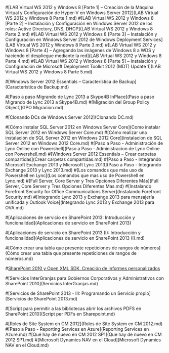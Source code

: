 ﻿#[LAB Virtual WS 2012 y Windows 8 [Parte 1] – Creación de la Máquina Virtual y Configuración de Hyper-V en Windows Server 2012](LAB Virtual WS 2012 y Windows 8 Parte 1.md)
#[LAB Virtual WS 2012 y Windows 8 [Parte 2] – Instalación y Configuración en Windows Server 2012 de los roles: Active Directory, DNS, DHCP](LAB Virtual WS 2012 y Windows 8 Parte 2.md)
#[LAB Virtual WS 2012 y Windows 8 [Parte 3] – Instalación y Configuración en Windows Server 2012 de Windows Deployment Services](LAB Virtual WS 2012 y Windows 8 Parte 3.md)
#[LAB Virtual WS 2012 y Windows 8 [Parte 4] – Agregando las imágenes de Windows 8 a WDS y haciendo el despliegue mediante la red](LAB Virtual WS 2012 y Windows 8 Parte 4.md)
#[LAB Virtual WS 2012 y Windows 8 [Parte 5] – Instalación y Configuración de Microsoft Deployment Toolkit 2012 (MDT) Update 1](LAB Virtual WS 2012 y Windows 8 Parte 5.md)

#[Windows Server 2012 Essentials – Característica de Backup](Caracteristica de Backup.md)

#[Paso a paso Migrando de Lync 2013 a Skype4B InPlace](Paso a paso Migrando de Lync 2013 a Skype4B.md)
#[Migración del Group Policy Object](GPO Migracion.md)

#[Clonando DCs de Windows Server 2012](Clonando DC.md)

#[Cómo instalar SQL Server 2012 en Windows Server Core](Como instalar SQL Server 2012 en Windows Server Core.md)
#[Cómo realizar una instalación de SQL Server 2012 en Windows 2012 Core](instalacion de SQL Server 2012 en Windows 2012 Core.md)
#[Paso a Paso - Administración de Lync Online con Powershell](Paso a Paso - Administracion de Lync Online con Powershell.md)
#[Windows Server 2012 Essentials – Crear carpetas compartidas](Crear carpetas compartidas.md)
#[Paso a Paso - Integrando Microsoft Exchange 2013 y Microsoft Lync 2013](Paso a Paso - Integrando Exchange 2013 y Lync 2013.md)
#[Los comandos que más uso de Powershell en Lync](Los comandos que mas uso de Powershell en Lync.md)
#[Full Server, Core Server y Tres Opciones Diferentes Más](Full Server, Core Server y Tres Opciones Diferentes Mas.md)
#[Instalando Forefront Security for Office Communications Server](Instalando Forefront Security.md)
#[Integrando Lync 2013 y Exchange 2013 para mensajería unificada y Outlook Voice](Integrando Lync 2013 y Exchange 2013 para OVA.md)


#[Aplicaciones de servicio en SharePoint 2013: Introducción y funcionalidad](Aplicaciones de servicio en SharePoint 2013)

#[Aplicaciones de servicio en SharePoint 2013 (I): Introducción y funcionalidad](Aplicaciones de servicio en SharePoint 2013 (I).md)

#[Cómo crear una tabla que presente repeticiones de rangos de números](Cómo crear una tabla que presente repeticiones de rangos de números.md)

#[SharePoint 2010 y Open XML SDK. Creación de informes personalizados](SharePoint_OpenXML.md)

#[Servicios InterGranjas para Gobiernos Corporativos y Administrativos con SharePoint 2010](Servicios InterGranjas.md)

#[Servicios de SharePoint 2013 - III: Programando un Servicio propio](Servicios de SharePoint 2013.md)

#[Script para permitir a las bibliotecas abrir los archivos PDFS en SharePoint 2010](Script per PDFs en Sharepoint.md)

#[Roles de Site System en CM 2012](Roles de Site System en CM 2012.md)
#[Paso a Paso -  Reporting Services en Azure](Reporting Services en Azure.md)
#[Qué hay de nuevo en CM 2012 SP1](Que hay de nuevo en CM 2012 SP1.md)
#[Microsoft Dynamics NAV en el Cloud](Microsoft Dynamics NAV en el Cloud.md)

